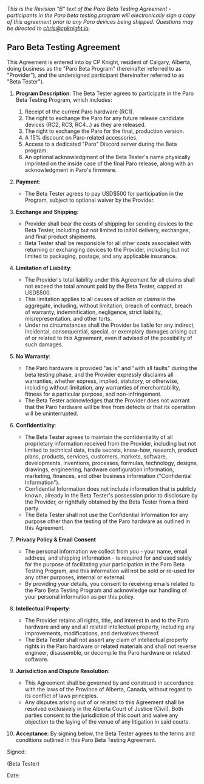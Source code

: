 _This is the Revision "B" text of the Paro Beta Testing Agreement - participants in the Paro beta testing program will electronically sign a copy of this agreement prior to any Paro devices being shipped. Questions may be directed to [chris@cpknight.io](mailto:chris@cpknight.io)._

## Paro Beta Testing Agreement

This Agreement is entered into by CP Knight, resident of Calgary, Alberta, doing business as the "Paro Beta Program" (hereinafter referred to as "Provider"), and the undersigned participant (hereinafter referred to as "Beta Tester").

1. **Program Description**:
The Beta Tester agrees to participate in the Paro Beta Testing Program, which includes:
    1. Receipt of the current Paro hardware (RC1).
    2. The right to exchange the Paro for any future release candidate devices (RC2, RC3, RC4...) as they are released.
    3. The right to exchange the Paro for the final, production version.
    4. A 15% discount on Paro-related accessories.
    5. Access to a dedicated "Paro" Discord server during the Beta program.
    6. An optional acknowledgment of the Beta Tester's name physically imprinted on the inside case of the final Paro release, along with an acknowledgment in Paro's firmware.

2. **Payment**:
    - The Beta Tester agrees to pay USD$500 for participation in the Program, subject to optional waiver by the Provider.

3. **Exchange and Shipping**:
    - Provider shall bear the costs of shipping for sending devices to the Beta Tester, including but not limited to initial delivery, exchanges, and final product shipments.
    - Beta Tester shall be responsible for all other costs associated with returning or exchanging devices to the Provider, including but not limited to packaging, postage, and any applicable insurance.

4. **Limitation of Liability**:

    - The Provider's total liability under this Agreement for all claims shall not exceed the total amount paid by the Beta Tester, capped at USD$500.
    - This limitation applies to all causes of action or claims in the aggregate, including, without limitation, breach of contract, breach of warranty, indemnification, negligence, strict liability, misrepresentation, and other torts.
    - Under no circumstances shall the Provider be liable for any indirect, incidental, consequential, special, or exemplary damages arising out of or related to this Agreement, even if advised of the possibility of such damages.

5. **No Warranty**:

    - The Paro hardware is provided "as is" and "with all faults" during the beta testing phase, and the Provider expressly disclaims all warranties, whether express, implied, statutory, or otherwise, including without limitation, any warranties of merchantability, fitness for a particular purpose, and non-infringement.
    - The Beta Tester acknowledges that the Provider does not warrant that the Paro hardware will be free from defects or that its operation will be uninterrupted.

6. **Confidentiality**:

    - The Beta Tester agrees to maintain the confidentiality of all proprietary information received from the Provider, including but not limited to technical data, trade secrets, know-how, research, product plans, products, services, customers, markets, software, developments, inventions, processes, formulas, technology, designs, drawings, engineering, hardware configuration information, marketing, finances, and other business information ("Confidential Information").
    - Confidential Information does not include information that is publicly known, already in the Beta Tester's possession prior to disclosure by the Provider, or rightfully obtained by the Beta Tester from a third party.
    - The Beta Tester shall not use the Confidential Information for any purpose other than the testing of the Paro hardware as outlined in this Agreement.

7. **Privacy Policy & Email Consent**

    - The personal information we collect from you - your name, email address, and shipping information - is required for and used solely for the purpose of facilitating your participation in the Paro Beta Testing Program, and this information will not be sold or re-used for any other purposes, internal or external.
    - By providing your details, you consent to receiving emails related to the Paro Beta Testing Program and acknowledge our handling of your personal information as per this policy.

8. **Intellectual Property**:

    - The Provider retains all rights, title, and interest in and to the Paro hardware and any and all related intellectual property, including any improvements, modifications, and derivatives thereof.
    - The Beta Tester shall not assert any claim of intellectual property rights in the Paro hardware or related materials and shall not reverse engineer, disassemble, or decompile the Paro hardware or related software.

9. **Jurisdiction and Dispute Resolution**:

    - This Agreement shall be governed by and construed in accordance with the laws of the Province of Alberta, Canada, without regard to its conflict of laws principles.
    - Any disputes arising out of or related to this Agreement shall be resolved exclusively in the Alberta Court of Justice (Civil). Both parties consent to the jurisdiction of this court and waive any objection to the laying of the venue of any litigation in said courts.

10. **Acceptance**:
By signing below, the Beta Tester agrees to the terms and conditions outlined in this Paro Beta Testing Agreement.

Signed:

(Beta Tester)

Date:
